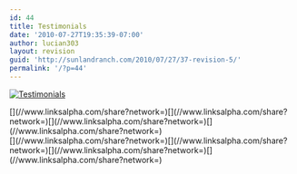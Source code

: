 ```yaml
---
id: 44
title: Testimonials
date: '2010-07-27T19:35:39-07:00'
author: lucian303
layout: revision
guid: 'http://sunlandranch.com/2010/07/27/37-revision-5/'
permalink: '/?p=44'
---
```


[![Testimonials](http://sunlandranch.com/wp-content/uploads/2010/07/testimonials.jpg "Testimonials")](http://sunlandranch.com/wp-content/uploads/2010/07/testimonials.jpg)

<div class="linksalpha_container linksalpha_app_3" data-counters="1" data-size="regular" data-style="square" data-title="Testimonials" data-url="https://www.sunlandranch.com/?p=44">[](//www.linksalpha.com/share?network=)[](//www.linksalpha.com/share?network=)[](//www.linksalpha.com/share?network=)[](//www.linksalpha.com/share?network=)</div><div class="linksalpha_container linksalpha_app_7" data-position="" data-title="Testimonials" data-url="https://www.sunlandranch.com/?p=44">[](//www.linksalpha.com/share?network=)[](//www.linksalpha.com/share?network=)[](//www.linksalpha.com/share?network=)[](//www.linksalpha.com/share?network=)</div>